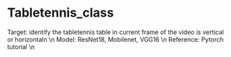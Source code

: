 # Tabletennis_class
Target: identify the tabletennis table in current frame of the video is vertical or horizontaln \n
Model: ResNet18, Mobilenet, VGG16 \n
Reference: Pytorch tutorial \n
